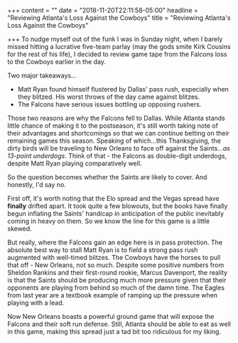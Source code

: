 +++
content = ""
date = "2018-11-20T22:11:58-05:00"
headline = "Reviewing Atlanta's Loss Against the Cowboys"
title = "Reviewing Atlanta's Loss Against the Cowboys"

+++
To nudge myself out of the funk I was in Sunday night, when I barely missed hitting a lucrative five-team parlay (may the gods smite Kirk Cousins for the rest of his life), I decided to review game tape from the Falcons loss to the Cowboys earlier in the day.

Two major takeaways...

* Matt Ryan found himself flustered by Dallas' pass rush, especially when they blitzed. His worst throws of the day came against blitzes.
* The Falcons have serious issues bottling up opposing rushers.

Those two reasons are why the Falcons fell to Dallas. While Atlanta stands little chance of making it to the postseason, it's still worth taking note of their advantages and shortcomings so that we can continue betting on their remaining games this season. Speaking of which...this Thanksgiving, the dirty birds will be traveling to New Orleans to face off against the Saints..._as 13-point underdogs_. Think of that - the Falcons as double-digit underdogs, despite Matt Ryan playing comparatively well.

So the question becomes whether the Saints are likely to cover. And honestly, I'd say no.

First off, it's worth noting that the Elo spread and the Vegas spread have **finally** drifted apart. It took quite a few blowouts, but the books have finally begun inflating the Saints' handicap in anticipation of the public inevitably coming in heavy on them.  So we know the line for this game is a little skewed.

But really, where the Falcons gain an edge here is in pass protection. The absolute best way to stall Matt Ryan is to field a strong pass rush augmented with well-timed blitzes. The Cowboys have the horses to pull that off - New Orleans, not so much. Despite some positive numbers from Sheldon Rankins and their first-round rookie, Marcus Davenport, the reality is that the Saints should be producing much more pressure given that their opponents are playing from behind so much of the damn time. The Eagles from last year are a textbook example of ramping up the pressure when playing with a lead.

Now New Orleans boasts a powerful ground game that will expose the Falcons and their soft run defense. Still, Atlanta should be able to eat as well in this game, making this spread just a tad bit too ridiculous for my liking.